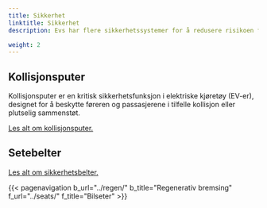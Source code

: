 ```yaml
---
title: Sikkerhet
linktitle: Sikkerhet
description: Evs har flere sikkerhetssystemer for å redusere risikoen for skade dersom en ulykke skulle være ute.

weight: 2
---
```

<!-- markdownlint-disable MD033 -->

## Kollisjonsputer

Kollisjonsputer er en kritisk sikkerhetsfunksjon i elektriske kjøretøy (EV-er), designet for å beskytte føreren og passasjerene i tilfelle kollisjon eller plutselig sammenstøt.

[Les alt om kollisjonsputer.](airbags/)


## Setebelter

[Les alt om sikkerhetsbelter.](seatbelts/)

{{< pagenavigation b_url="../regen/" b_title="Regenerativ bremsing" f_url="../seats/" f_title="Bilseter" >}}
